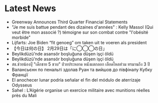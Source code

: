 # Latest News
-  Greenway Announces Third Quarter Financial Statements
-  "Je me suis battue pendant des dizaines d'années" : Kelly Massol (Qui veut être mon associé ?) témoigne sur son combat contre "l'obésité morbide"
-  Lijfarts: Joe Biden “fit genoeg” om taken uit te voeren als president
-  【今日は何の日】 2月29日は「に◯◯◯の日」
-  Beylikdüzü’nde asansör boşluğuna düşen işçi öldü
-  Beylikdüzü’nde asansör boşluğuna düşen işçi öldü
-  สธ.ช่วยน้องปุ๊ "เด็กชาย 5 ขวบ" ป่วยประหลาด หนังแตกลอก เลือดไหลท่วม ทรมานถึง 3 ปี
-  Валансьєнн по пенальті здолав Руан та вийшов до півфіналу Кубку Франції
-  El anochecer lunar podría señalar el fin del módulo de aterrizaje Odysseus
-  Sahel : L’Algérie organise un exercice militaire avec munitions réelles près du Mali
